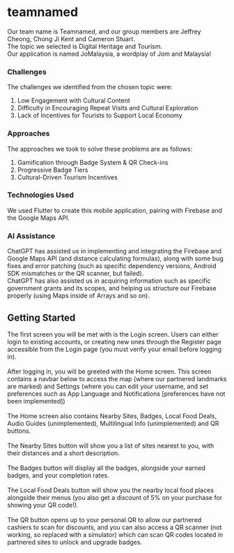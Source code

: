 # teamnamed
Our team name is Teamnamed, and our group members are Jeffrey Cheong, Chong Ji Kent and Cameron Stuart.</br>
The topic we selected is Digital Heritage and Tourism.</br>
Our application is named JoMalaysia, a wordplay of Jom and Malaysia!

### Challenges
The challenges we identified from the chosen topic were:
1. Low Engagement with Cultural Content
2. Difficulty in Encouraging Repeat Visits and Cultural Exploration
3. Lack of Incentives for Tourists to Support Local Economy

### Approaches
The approaches we took to solve these problems are as follows:
1. Gamification through Badge System & QR Check-ins
2. Progressive Badge Tiers
3. Cultural-Driven Tourism Incentives

### Technologies Used
We used Flutter to create this mobile application, pairing with Firebase and the Google Maps API.

### AI Assistance
ChatGPT has assisted us in implementing and integrating the Firebase and Google Maps API (and distance calculating formulas), along with some bug fixes and error patching (such as specific dependency versions, Android SDK mismatches or the QR scanner, but failed). </br>
ChatGPT has also assisted us in acquiring information such as specific government grants and its scopes, and helping us structure our Firebase properly (using Maps inside of Arrays and so on).

## Getting Started
The first screen you will be met with is the Login screen. Users can either login to existing accounts, or creating new ones through the Register page accessible from the Login page (you must verify your email before logging in). </br></br>
After logging in, you will be greeted with the Home screen. This screen contains a navbar below to access the map (where our partnered landmarks are marked) and Settings (where you can edit your username, and set preferences such as App Language and Notifications [preferences have not been implemented])</br></br>
The Home screen also contains Nearby Sites, Badges, Local Food Deals, Audio Guides (unimplemented), Multilingual Info (unimplemented) and QR buttons. </br></br>
The Nearby Sites button will show you a list of sites nearest to you, with their distances and a short description.</br></br>
The Badges button will display all the badges, alongside your earned badges, and your completion rates.</br></br>
The Local Food Deals button will show you the nearby local food places alongside their menus (you also get a discount of 5% on your purchase for showing your QR code!).</br></br>
The QR button opens up to your personal QR to allow our partnered cashiers to scan for discounts, and you can also access a QR scanner (not working, so replaced with a simulator) which can scan QR codes located in partnered sites to unlock and upgrade badges.
